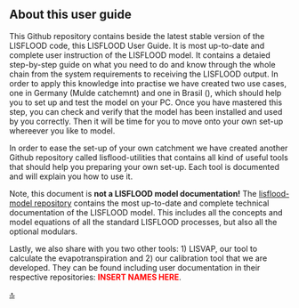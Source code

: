 ## About this user guide

This Github repository contains beside the latest stable version of the LISFLOOD code, this LISFLOOD User Guide. It is most up-to-date and complete user instruction of the LISFLOOD model. It contains a detaied step-by-step guide on what you need to do and know through the whole chain from the system requirements to receiving the LISFLOOD output. In order to apply this knowledge into practise we have created two use cases, one in Germany (Mulde catchemnt) and one in Brasil (), which should help you to set up and test the model on your PC. Once you have mastered this step, you can check and verify that the model has been installed and used by you correctly. Then it will be time for you to move onto your own set-up whereever you like to model.

In order to ease the set-up of your own catchment we have created another Github repository called lisflood-utilities that contains all kind of useful tools that should help you preparing your own set-up. Each tool is documented and will explain you how to use it.

Note, this document is **not a LISFLOOD model documentation!** The [lisflood-model repository](https://ec-jrc.github.io/lisflood-model/) contains the most up-to-date and complete technical documentation of the LISFLOOD model. This includes all the concepts and model equations of all the standard LISFLOOD processes, but also all the optional modulars. 

Lastly, we also share with you two other tools: 1) LISVAP, our tool to calculate the evapotranspiration and 2) our calibration tool that we are developed. They can be found including user documentation in their respective repositories: 
<span style="color:red"> **INSERT NAMES HERE**</span>.

[🔝](#top)
